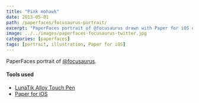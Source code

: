 ```yaml
---
title: "Pink mohawk"
date: 2013-05-01
path: /paperfaces/focusaurus-portrait/
excerpt: "PaperFaces portrait of @focusaurus drawn with Paper for iOS on an iPad."
image: ../../images/paperfaces-focusaurus-twitter.jpg
categories: [paperfaces]
tags: [portrait, illustration, Paper for iOS]
---
```


PaperFaces portrait of [@focusaurus](https://twitter.com/focusaurus).

#### Tools used

- [LunaTik Alloy Touch Pen](https://www.amazon.com/gp/product/B00821TR7G/ref=as_li_ss_tl?ie=UTF8&tag=mademist-20&linkCode=as2&camp=1789&creative=390957&creativeASIN=B00821TR7G)
- [Paper for iOS](https://paper.bywetransfer.com/)
